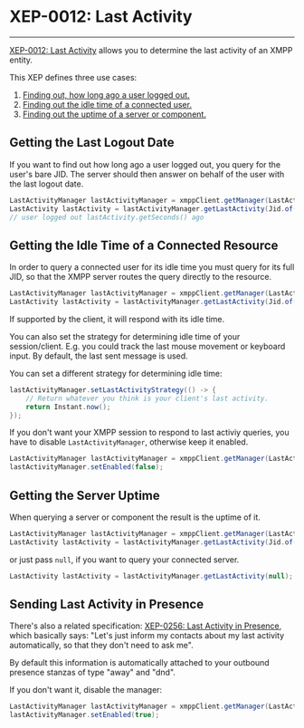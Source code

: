 # XEP-0012: Last Activity
---

[XEP-0012: Last Activity][Last Activity] allows you to determine the last activity of an XMPP entity.

This XEP defines three use cases:

1. [Finding out, how long ago a user logged out.](#lastlogout)
2. [Finding out the idle time of a connected user.](#idletime)
3. [Finding out the uptime of a server or component.](#serveruptime)


## <a name="lastlogout"></a>Getting the Last Logout Date

If you want to find out how long ago a user logged out, you query for the user's bare JID. The server should then answer on behalf of the user with the last logout date.

```java
LastActivityManager lastActivityManager = xmppClient.getManager(LastActivityManager.class);
LastActivity lastActivity = lastActivityManager.getLastActivity(Jid.of("juliet@im.example.com"));
// user logged out lastActivity.getSeconds() ago
```

## <a name="idletime"></a>Getting the Idle Time of a Connected Resource

In order to query a connected user for its idle time you must query for its full JID, so that the XMPP server routes the query directly to the resource.

```java
LastActivityManager lastActivityManager = xmppClient.getManager(LastActivityManager.class);
LastActivity lastActivity = lastActivityManager.getLastActivity(Jid.of("juliet@im.example.com/resource"));
```

If supported by the client, it will respond with its idle time.

You can also set the strategy for determining idle time of your session/client. E.g. you could track the last mouse movement or keyboard input. By default, the last sent message is used.

You can set a different strategy for determining idle time:

```java
lastActivityManager.setLastActivityStrategy(() -> {
    // Return whatever you think is your client's last activity.
    return Instant.now();
});
```

If you don't want your XMPP session to respond to last activiy queries, you have to disable `LastActivityManager`, otherwise keep it enabled.

```java
LastActivityManager lastActivityManager = xmppClient.getManager(LastActivityManager.class);
lastActivityManager.setEnabled(false);
```

## <a name="serveruptime"></a>Getting the Server Uptime

When querying a server or component the result is the uptime of it.

```java
LastActivityManager lastActivityManager = xmppClient.getManager(LastActivityManager.class);
LastActivity lastActivity = lastActivityManager.getLastActivity(Jid.of("im.example.com"));
```

or just pass `null`, if you want to query your connected server.

```java
LastActivity lastActivity = lastActivityManager.getLastActivity(null);
```

## Sending Last Activity in Presence

There's also a related specification: [XEP-0256: Last Activity in Presence][Last Activity in Presence], which basically says:
"Let's just inform my contacts about my last activity automatically, so that they don't need to ask me".

By default this information is automatically attached to your outbound presence stanzas of type "away" and "dnd".

If you don't want it, disable the manager:

```java
LastActivityManager lastActivityManager = xmppClient.getManager(LastActivityManager.class);
lastActivityManager.setEnabled(true);
```

[Last Activity]: http://xmpp.org/extensions/xep-0012.html "XEP-0012: Last Activity"
[Last Activity in Presence]: http://xmpp.org/extensions/xep-0256.html "XEP-0256: Last Activity in Presence"